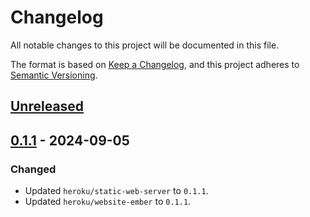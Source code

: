 # Changelog

All notable changes to this project will be documented in this file.

The format is based on [Keep a Changelog](https://keepachangelog.com/en/1.1.0/),
and this project adheres to [Semantic Versioning](https://semver.org/spec/v2.0.0.html).

## [Unreleased]

## [0.1.1] - 2024-09-05

### Changed

- Updated `heroku/static-web-server` to `0.1.1`.
- Updated `heroku/website-ember` to `0.1.1`.

[unreleased]: https://github.com/heroku/buildpacks-frontend-web/compare/v0.1.1...HEAD
[0.1.1]: https://github.com/heroku/buildpacks-frontend-web/releases/tag/v0.1.1
